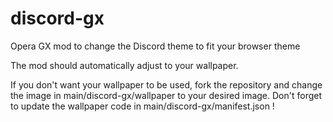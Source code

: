 # discord-gx
Opera GX mod to change the Discord theme to fit your browser theme

The mod should automatically adjust to your wallpaper. 

If you don't want your wallpaper to be used, fork the repository and change the image in main/discord-gx/wallpaper to your desired image. Don't forget to update the wallpaper code in main/discord-gx/manifest.json !
